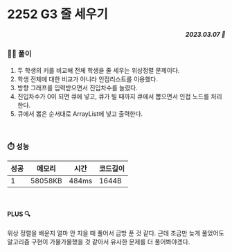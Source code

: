 # 2252 G3 줄 세우기
##### <p align="right"> 2023.03.07 📆 </p>

 
### 👩‍🏫 풀이
1. 두 학생의 키를 비교해 전체 학생을 줄 세우는 위상정렬 문제이다.
2. 학생 전체에 대한 비교가 아니라 인접리스트를 이용했다.
3. 방향 그래프를 입력받으면서 진입차수를 늘렸다.
4. 진입차수가 0이 되면 큐에 넣고, 큐가 빌 때까지 큐에서 뽑으면서 인접 노드를 처리한다.
5. 큐에서 뽑은 순서대로 ArrayList에 넣고 출력한다.


<br>

### ⏱️ 성능
<!-- 테이블 -->
성공 |메모리 | 시간 | 코드길이
---|---|---|---|
1|58058KB|484ms|1644B

<br>

#### PLUS 🔍
위상 정렬을 배운지 얼마 안 지을 때 풀어서 금방 푼 것 같다. 
근데 조금만 늦게 풀었어도 알고리즘 구현이 가물가물했을 것 같아서 유사한 문제를 더 풀어봐야겠다.
